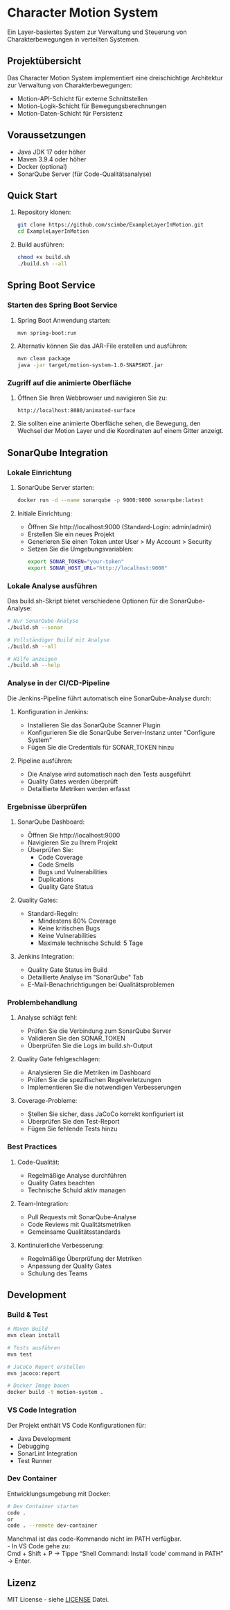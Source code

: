 # Character Motion System

Ein Layer-basiertes System zur Verwaltung und Steuerung von Charakterbewegungen in verteilten Systemen.

## Projektübersicht

Das Character Motion System implementiert eine dreischichtige Architektur zur Verwaltung von Charakterbewegungen:
- Motion-API-Schicht für externe Schnittstellen
- Motion-Logik-Schicht für Bewegungsberechnungen
- Motion-Daten-Schicht für Persistenz

## Voraussetzungen

- Java JDK 17 oder höher
- Maven 3.9.4 oder höher
- Docker (optional)
- SonarQube Server (für Code-Qualitätsanalyse)

## Quick Start

1. Repository klonen:
   ```bash
   git clone https://github.com/scimbe/ExampleLayerInMotion.git
   cd ExampleLayerInMotion
   ```

2. Build ausführen:
   ```bash
   chmod +x build.sh
   ./build.sh --all
   ```

## Spring Boot Service

### Starten des Spring Boot Service

1. Spring Boot Anwendung starten:
   ```bash
   mvn spring-boot:run
   ```

2. Alternativ können Sie das JAR-File erstellen und ausführen:
   ```bash
   mvn clean package
   java -jar target/motion-system-1.0-SNAPSHOT.jar
   ```

### Zugriff auf die animierte Oberfläche

1. Öffnen Sie Ihren Webbrowser und navigieren Sie zu:
   ```
   http://localhost:8080/animated-surface
   ```

2. Sie sollten eine animierte Oberfläche sehen, die Bewegung, den Wechsel der Motion Layer und die Koordinaten auf einem Gitter anzeigt.

## SonarQube Integration

### Lokale Einrichtung

1. SonarQube Server starten:
   ```bash
   docker run -d --name sonarqube -p 9000:9000 sonarqube:latest
   ```

2. Initiale Einrichtung:
   - Öffnen Sie http://localhost:9000 (Standard-Login: admin/admin)
   - Erstellen Sie ein neues Projekt
   - Generieren Sie einen Token unter User > My Account > Security
   - Setzen Sie die Umgebungsvariablen:
     ```bash
     export SONAR_TOKEN="your-token"
     export SONAR_HOST_URL="http://localhost:9000"
     ```

### Lokale Analyse ausführen

Das build.sh-Skript bietet verschiedene Optionen für die SonarQube-Analyse:

```bash
# Nur SonarQube-Analyse
./build.sh --sonar

# Vollständiger Build mit Analyse
./build.sh --all

# Hilfe anzeigen
./build.sh --help
```

### Analyse in der CI/CD-Pipeline

Die Jenkins-Pipeline führt automatisch eine SonarQube-Analyse durch:

1. Konfiguration in Jenkins:
   - Installieren Sie das SonarQube Scanner Plugin
   - Konfigurieren Sie die SonarQube Server-Instanz unter "Configure System"
   - Fügen Sie die Credentials für SONAR_TOKEN hinzu

2. Pipeline ausführen:
   - Die Analyse wird automatisch nach den Tests ausgeführt
   - Quality Gates werden überprüft
   - Detaillierte Metriken werden erfasst

### Ergebnisse überprüfen

1. SonarQube Dashboard:
   - Öffnen Sie http://localhost:9000
   - Navigieren Sie zu Ihrem Projekt
   - Überprüfen Sie:
     - Code Coverage
     - Code Smells
     - Bugs und Vulnerabilities
     - Duplications
     - Quality Gate Status

2. Quality Gates:
   - Standard-Regeln:
     - Mindestens 80% Coverage
     - Keine kritischen Bugs
     - Keine Vulnerabilities
     - Maximale technische Schuld: 5 Tage

3. Jenkins Integration:
   - Quality Gate Status im Build
   - Detaillierte Analyse im "SonarQube" Tab
   - E-Mail-Benachrichtigungen bei Qualitätsproblemen

### Problembehandlung

1. Analyse schlägt fehl:
   - Prüfen Sie die Verbindung zum SonarQube Server
   - Validieren Sie den SONAR_TOKEN
   - Überprüfen Sie die Logs im build.sh-Output

2. Quality Gate fehlgeschlagen:
   - Analysieren Sie die Metriken im Dashboard
   - Prüfen Sie die spezifischen Regelverletzungen
   - Implementieren Sie die notwendigen Verbesserungen

3. Coverage-Probleme:
   - Stellen Sie sicher, dass JaCoCo korrekt konfiguriert ist
   - Überprüfen Sie den Test-Report
   - Fügen Sie fehlende Tests hinzu

### Best Practices

1. Code-Qualität:
   - Regelmäßige Analyse durchführen
   - Quality Gates beachten
   - Technische Schuld aktiv managen

2. Team-Integration:
   - Pull Requests mit SonarQube-Analyse
   - Code Reviews mit Qualitätsmetriken
   - Gemeinsame Qualitätsstandards

3. Kontinuierliche Verbesserung:
   - Regelmäßige Überprüfung der Metriken
   - Anpassung der Quality Gates
   - Schulung des Teams

## Development

### Build & Test

```bash
# Maven Build
mvn clean install

# Tests ausführen
mvn test

# JaCoCo Report erstellen
mvn jacoco:report

# Docker Image bauen
docker build -t motion-system .
```

### VS Code Integration

Der Projekt enthält VS Code Konfigurationen für:
- Java Development
- Debugging
- SonarLint Integration
- Test Runner

### Dev Container

Entwicklungsumgebung mit Docker:
```bash
# Dev Container starten
code .
or
code . --remote dev-container
```
Manchmal ist das code-Kommando nicht im PATH verfügbar.     
	-	In VS Code gehe zu:     
Cmd + Shift + P → Tippe “Shell Command: Install ‘code’ command in PATH” → Enter.     

## Lizenz

MIT License - siehe [LICENSE](LICENSE) Datei.
